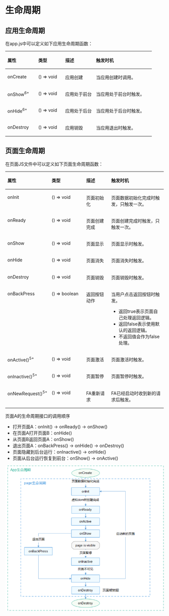 # 生命周期<a name="ZH-CN_TOPIC_0000001173164671"></a>

## 应用生命周期<a name="section9779102014714"></a>

在app.js中可以定义如下应用生命周期函数：

<a name="table8760251124713"></a>
<table><thead align="left"><tr id="row147612518471"><th class="cellrowborder" valign="top" width="21.052105210521052%" id="mcps1.1.5.1.1"><p id="p8761165113471"><a name="p8761165113471"></a><a name="p8761165113471"></a>属性</p>
</th>
<th class="cellrowborder" valign="top" width="18.421842184218423%" id="mcps1.1.5.1.2"><p id="p157613518475"><a name="p157613518475"></a><a name="p157613518475"></a>类型</p>
</th>
<th class="cellrowborder" valign="top" width="21.052105210521052%" id="mcps1.1.5.1.3"><p id="p19761051154711"><a name="p19761051154711"></a><a name="p19761051154711"></a>描述</p>
</th>
<th class="cellrowborder" valign="top" width="39.473947394739476%" id="mcps1.1.5.1.4"><p id="p1976105174713"><a name="p1976105174713"></a><a name="p1976105174713"></a>触发时机</p>
</th>
</tr>
</thead>
<tbody><tr id="row12761165124716"><td class="cellrowborder" valign="top" width="21.052105210521052%" headers="mcps1.1.5.1.1 "><p id="p15761105113478"><a name="p15761105113478"></a><a name="p15761105113478"></a>onCreate</p>
</td>
<td class="cellrowborder" valign="top" width="18.421842184218423%" headers="mcps1.1.5.1.2 "><p id="p1476285124715"><a name="p1476285124715"></a><a name="p1476285124715"></a>() =&gt; void</p>
</td>
<td class="cellrowborder" valign="top" width="21.052105210521052%" headers="mcps1.1.5.1.3 "><p id="p7762165124714"><a name="p7762165124714"></a><a name="p7762165124714"></a>应用创建</p>
</td>
<td class="cellrowborder" valign="top" width="39.473947394739476%" headers="mcps1.1.5.1.4 "><p id="p47628519476"><a name="p47628519476"></a><a name="p47628519476"></a>当应用创建时调用。</p>
</td>
</tr>
<tr id="row846314312512"><td class="cellrowborder" valign="top" width="21.052105210521052%" headers="mcps1.1.5.1.1 "><p id="p246417315512"><a name="p246417315512"></a><a name="p246417315512"></a>onShow<sup id="sup9720688529"><a name="sup9720688529"></a><a name="sup9720688529"></a><span>6+</span></sup></p>
</td>
<td class="cellrowborder" valign="top" width="18.421842184218423%" headers="mcps1.1.5.1.2 "><p id="p19386104510"><a name="p19386104510"></a><a name="p19386104510"></a>() =&gt; void</p>
</td>
<td class="cellrowborder" valign="top" width="21.052105210521052%" headers="mcps1.1.5.1.3 "><p id="p1546413125110"><a name="p1546413125110"></a><a name="p1546413125110"></a>应用处于前台</p>
</td>
<td class="cellrowborder" valign="top" width="39.473947394739476%" headers="mcps1.1.5.1.4 "><p id="p84646335116"><a name="p84646335116"></a><a name="p84646335116"></a>当应用处于前台时触发。</p>
</td>
</tr>
<tr id="row2035233945117"><td class="cellrowborder" valign="top" width="21.052105210521052%" headers="mcps1.1.5.1.1 "><p id="p73531398511"><a name="p73531398511"></a><a name="p73531398511"></a>onHide<sup id="sup78997116520"><a name="sup78997116520"></a><a name="sup78997116520"></a><span>6+</span></sup></p>
</td>
<td class="cellrowborder" valign="top" width="18.421842184218423%" headers="mcps1.1.5.1.2 "><p id="p28393441516"><a name="p28393441516"></a><a name="p28393441516"></a>() =&gt; void</p>
</td>
<td class="cellrowborder" valign="top" width="21.052105210521052%" headers="mcps1.1.5.1.3 "><p id="p43531839145118"><a name="p43531839145118"></a><a name="p43531839145118"></a>应用处于后台</p>
</td>
<td class="cellrowborder" valign="top" width="39.473947394739476%" headers="mcps1.1.5.1.4 "><p id="p2041805635112"><a name="p2041805635112"></a><a name="p2041805635112"></a>当应用处于后台时触发。</p>
</td>
</tr>
<tr id="row7762751174719"><td class="cellrowborder" valign="top" width="21.052105210521052%" headers="mcps1.1.5.1.1 "><p id="p176215118478"><a name="p176215118478"></a><a name="p176215118478"></a>onDestroy</p>
</td>
<td class="cellrowborder" valign="top" width="18.421842184218423%" headers="mcps1.1.5.1.2 "><p id="p1576295114474"><a name="p1576295114474"></a><a name="p1576295114474"></a>() =&gt; void</p>
</td>
<td class="cellrowborder" valign="top" width="21.052105210521052%" headers="mcps1.1.5.1.3 "><p id="p37621351104718"><a name="p37621351104718"></a><a name="p37621351104718"></a>应用销毁</p>
</td>
<td class="cellrowborder" valign="top" width="39.473947394739476%" headers="mcps1.1.5.1.4 "><p id="p976265111475"><a name="p976265111475"></a><a name="p976265111475"></a>当应用退出时触发。</p>
</td>
</tr>
</tbody>
</table>

## 页面生命周期<a name="section921934910481"></a>

在页面JS文件中可以定义如下页面生命周期函数：

<a name="table8214149144810"></a>
<table><thead align="left"><tr id="row320574954820"><th class="cellrowborder" valign="top" width="22.12%" id="mcps1.1.5.1.1"><p id="p6205184994816"><a name="p6205184994816"></a><a name="p6205184994816"></a>属性</p>
</th>
<th class="cellrowborder" valign="top" width="23.05%" id="mcps1.1.5.1.2"><p id="p1420594918484"><a name="p1420594918484"></a><a name="p1420594918484"></a>类型</p>
</th>
<th class="cellrowborder" valign="top" width="17.23%" id="mcps1.1.5.1.3"><p id="p1420524994817"><a name="p1420524994817"></a><a name="p1420524994817"></a>描述</p>
</th>
<th class="cellrowborder" valign="top" width="37.6%" id="mcps1.1.5.1.4"><p id="p22055492486"><a name="p22055492486"></a><a name="p22055492486"></a>触发时机</p>
</th>
</tr>
</thead>
<tbody><tr id="row120616499486"><td class="cellrowborder" valign="top" width="22.12%" headers="mcps1.1.5.1.1 "><p id="p5205114974810"><a name="p5205114974810"></a><a name="p5205114974810"></a>onInit</p>
</td>
<td class="cellrowborder" valign="top" width="23.05%" headers="mcps1.1.5.1.2 "><p id="p220514918482"><a name="p220514918482"></a><a name="p220514918482"></a>() =&gt; void</p>
</td>
<td class="cellrowborder" valign="top" width="17.23%" headers="mcps1.1.5.1.3 "><p id="p122065491483"><a name="p122065491483"></a><a name="p122065491483"></a>页面初始化</p>
</td>
<td class="cellrowborder" valign="top" width="37.6%" headers="mcps1.1.5.1.4 "><p id="p72061949104813"><a name="p72061949104813"></a><a name="p72061949104813"></a>页面数据初始化完成时触发，只触发一次。</p>
</td>
</tr>
<tr id="row920612490483"><td class="cellrowborder" valign="top" width="22.12%" headers="mcps1.1.5.1.1 "><p id="p5206349114812"><a name="p5206349114812"></a><a name="p5206349114812"></a>onReady</p>
</td>
<td class="cellrowborder" valign="top" width="23.05%" headers="mcps1.1.5.1.2 "><p id="p1206164910486"><a name="p1206164910486"></a><a name="p1206164910486"></a>() =&gt; void</p>
</td>
<td class="cellrowborder" valign="top" width="17.23%" headers="mcps1.1.5.1.3 "><p id="p112066492486"><a name="p112066492486"></a><a name="p112066492486"></a>页面创建完成</p>
</td>
<td class="cellrowborder" valign="top" width="37.6%" headers="mcps1.1.5.1.4 "><p id="p19206649154818"><a name="p19206649154818"></a><a name="p19206649154818"></a>页面创建完成时触发，只触发一次。</p>
</td>
</tr>
<tr id="row920615493488"><td class="cellrowborder" valign="top" width="22.12%" headers="mcps1.1.5.1.1 "><p id="p16206144911482"><a name="p16206144911482"></a><a name="p16206144911482"></a>onShow</p>
</td>
<td class="cellrowborder" valign="top" width="23.05%" headers="mcps1.1.5.1.2 "><p id="p1020619492480"><a name="p1020619492480"></a><a name="p1020619492480"></a>() =&gt; void</p>
</td>
<td class="cellrowborder" valign="top" width="17.23%" headers="mcps1.1.5.1.3 "><p id="p72061349164819"><a name="p72061349164819"></a><a name="p72061349164819"></a>页面显示</p>
</td>
<td class="cellrowborder" valign="top" width="37.6%" headers="mcps1.1.5.1.4 "><p id="p1920684934812"><a name="p1920684934812"></a><a name="p1920684934812"></a>页面显示时触发。</p>
</td>
</tr>
<tr id="row14207184919481"><td class="cellrowborder" valign="top" width="22.12%" headers="mcps1.1.5.1.1 "><p id="p1820694917488"><a name="p1820694917488"></a><a name="p1820694917488"></a>onHide</p>
</td>
<td class="cellrowborder" valign="top" width="23.05%" headers="mcps1.1.5.1.2 "><p id="p1720694914485"><a name="p1720694914485"></a><a name="p1720694914485"></a>() =&gt; void</p>
</td>
<td class="cellrowborder" valign="top" width="17.23%" headers="mcps1.1.5.1.3 "><p id="p10207144914813"><a name="p10207144914813"></a><a name="p10207144914813"></a>页面消失</p>
</td>
<td class="cellrowborder" valign="top" width="37.6%" headers="mcps1.1.5.1.4 "><p id="p1020724994815"><a name="p1020724994815"></a><a name="p1020724994815"></a>页面消失时触发。</p>
</td>
</tr>
<tr id="row11207194916482"><td class="cellrowborder" valign="top" width="22.12%" headers="mcps1.1.5.1.1 "><p id="p16207849204813"><a name="p16207849204813"></a><a name="p16207849204813"></a>onDestroy</p>
</td>
<td class="cellrowborder" valign="top" width="23.05%" headers="mcps1.1.5.1.2 "><p id="p102071490484"><a name="p102071490484"></a><a name="p102071490484"></a>() =&gt; void</p>
</td>
<td class="cellrowborder" valign="top" width="17.23%" headers="mcps1.1.5.1.3 "><p id="p1520744911486"><a name="p1520744911486"></a><a name="p1520744911486"></a>页面销毁</p>
</td>
<td class="cellrowborder" valign="top" width="37.6%" headers="mcps1.1.5.1.4 "><p id="p82071649104811"><a name="p82071649104811"></a><a name="p82071649104811"></a>页面销毁时触发。</p>
</td>
</tr>
<tr id="row192082496486"><td class="cellrowborder" valign="top" width="22.12%" headers="mcps1.1.5.1.1 "><p id="p1420710493489"><a name="p1420710493489"></a><a name="p1420710493489"></a>onBackPress</p>
</td>
<td class="cellrowborder" valign="top" width="23.05%" headers="mcps1.1.5.1.2 "><p id="p12207649174810"><a name="p12207649174810"></a><a name="p12207649174810"></a>() =&gt; boolean</p>
</td>
<td class="cellrowborder" valign="top" width="17.23%" headers="mcps1.1.5.1.3 "><p id="p14207249154815"><a name="p14207249154815"></a><a name="p14207249154815"></a>返回按钮动作</p>
</td>
<td class="cellrowborder" valign="top" width="37.6%" headers="mcps1.1.5.1.4 "><p id="p1020714916483"><a name="p1020714916483"></a><a name="p1020714916483"></a>当用户点击返回按钮时触发。</p>
<a name="ul02081949144816"></a><a name="ul02081949144816"></a><ul id="ul02081949144816"><li>返回true表示页面自己处理返回逻辑。</li><li>返回false表示使用默认的返回逻辑。</li><li>不返回值会作为false处理。</li></ul>
</td>
</tr>
<tr id="row8208174916489"><td class="cellrowborder" valign="top" width="22.12%" headers="mcps1.1.5.1.1 "><p id="p1920810495486"><a name="p1920810495486"></a><a name="p1920810495486"></a>onActive()<sup id="sup1920884964819"><a name="sup1920884964819"></a><a name="sup1920884964819"></a>5+</sup></p>
</td>
<td class="cellrowborder" valign="top" width="23.05%" headers="mcps1.1.5.1.2 "><p id="p92081349194817"><a name="p92081349194817"></a><a name="p92081349194817"></a>() =&gt; void</p>
</td>
<td class="cellrowborder" valign="top" width="17.23%" headers="mcps1.1.5.1.3 "><p id="p1320812492487"><a name="p1320812492487"></a><a name="p1320812492487"></a>页面激活</p>
</td>
<td class="cellrowborder" valign="top" width="37.6%" headers="mcps1.1.5.1.4 "><p id="p820834974814"><a name="p820834974814"></a><a name="p820834974814"></a>页面激活时触发。</p>
</td>
</tr>
<tr id="row92091549174812"><td class="cellrowborder" valign="top" width="22.12%" headers="mcps1.1.5.1.1 "><p id="p12084494487"><a name="p12084494487"></a><a name="p12084494487"></a>onInactive()<sup id="sup3208349144814"><a name="sup3208349144814"></a><a name="sup3208349144814"></a>5+</sup></p>
</td>
<td class="cellrowborder" valign="top" width="23.05%" headers="mcps1.1.5.1.2 "><p id="p1820854911485"><a name="p1820854911485"></a><a name="p1820854911485"></a>() =&gt; void</p>
</td>
<td class="cellrowborder" valign="top" width="17.23%" headers="mcps1.1.5.1.3 "><p id="p2209114954816"><a name="p2209114954816"></a><a name="p2209114954816"></a>页面暂停</p>
</td>
<td class="cellrowborder" valign="top" width="37.6%" headers="mcps1.1.5.1.4 "><p id="p1220944974811"><a name="p1220944974811"></a><a name="p1220944974811"></a>页面暂停时触发。</p>
</td>
</tr>
<tr id="row020918491481"><td class="cellrowborder" valign="top" width="22.12%" headers="mcps1.1.5.1.1 "><p id="p5209849124815"><a name="p5209849124815"></a><a name="p5209849124815"></a>onNewRequest()<sup id="sup32095496485"><a name="sup32095496485"></a><a name="sup32095496485"></a>5+</sup></p>
</td>
<td class="cellrowborder" valign="top" width="23.05%" headers="mcps1.1.5.1.2 "><p id="p22091849144815"><a name="p22091849144815"></a><a name="p22091849144815"></a>() =&gt; void</p>
</td>
<td class="cellrowborder" valign="top" width="17.23%" headers="mcps1.1.5.1.3 "><p id="p72091149134813"><a name="p72091149134813"></a><a name="p72091149134813"></a>FA重新请求</p>
</td>
<td class="cellrowborder" valign="top" width="37.6%" headers="mcps1.1.5.1.4 "><p id="p1920974974818"><a name="p1920974974818"></a><a name="p1920974974818"></a>FA已经启动时收到新的请求后触发。</p>
</td>
</tr>
</tbody>
</table>

页面A的生命周期接口的调用顺序

-   打开页面A：onInit\(\) -\> onReady\(\) -\> onShow\(\)
-   在页面A打开页面B：onHide\(\)
-   从页面B返回页面A：onShow\(\)
-   退出页面A：onBackPress\(\) -\> onHide\(\) -\> onDestroy\(\)
-   页面隐藏到后台运行：onInactive\(\) -\> onHide\(\)
-   页面从后台运行恢复到前台：onShow\(\) -\> onActive\(\)

![](figures/zh-cn_image_0000001147417424.png)

